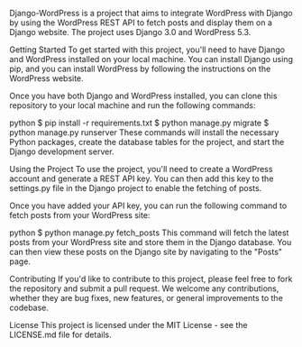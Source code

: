 Django-WordPress is a project that aims to integrate WordPress with Django by using the WordPress REST API to fetch posts and display them on a Django website. The project uses Django 3.0 and WordPress 5.3.

Getting Started
To get started with this project, you'll need to have Django and WordPress installed on your local machine. You can install Django using pip, and you can install WordPress by following the instructions on the WordPress website.

Once you have both Django and WordPress installed, you can clone this repository to your local machine and run the following commands:

python
$ pip install -r requirements.txt
$ python manage.py migrate
$ python manage.py runserver
These commands will install the necessary Python packages, create the database tables for the project, and start the Django development server.

Using the Project
To use the project, you'll need to create a WordPress account and generate a REST API key. You can then add this key to the settings.py file in the Django project to enable the fetching of posts.

Once you have added your API key, you can run the following command to fetch posts from your WordPress site:

python
$ python manage.py fetch_posts
This command will fetch the latest posts from your WordPress site and store them in the Django database. You can then view these posts on the Django site by navigating to the "Posts" page.

Contributing
If you'd like to contribute to this project, please feel free to fork the repository and submit a pull request. We welcome any contributions, whether they are bug fixes, new features, or general improvements to the codebase.

License
This project is licensed under the MIT License - see the LICENSE.md file for details.
